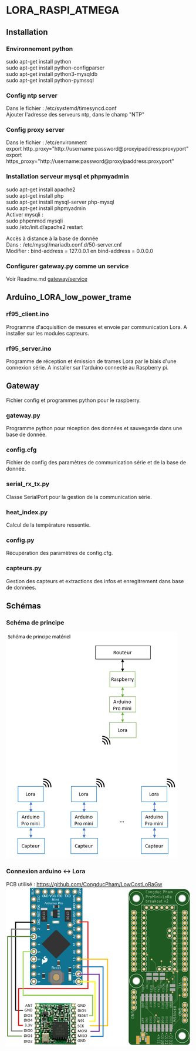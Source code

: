 # LORA_RASPI_ATMEGA
## Installation
### Environnement python
sudo apt-get install python  
sudo apt-get install python-configparser  
sudo apt-get install python3-mysqldb  
sudo apt-get install python-pymssql

### Config ntp server
Dans le fichier : /etc/systemd/timesyncd.conf  
Ajouter l'adresse des serveurs ntp, dans le champ "NTP"

### Config proxy server
Dans le fichier : /etc/environment  
export http_proxy="http://username:password@proxyipaddress:proxyport"  
export https_proxy="http://username:password@proxyipaddress:proxyport"  

### Installation serveur mysql et phpmyadmin 
sudo apt-get install apache2  
sudo apt-get install php    
sudo apt-get install mysql-server php-mysql  
sudo apt-get install phpmyadmin  
Activer mysqli :  
sudo phpenmod mysqli  
sudo /etc/init.d/apache2 restart  

Accès à distance à la base de donnée  
Dans : /etc/mysql/mariadb.conf.d/50-server.cnf  
Modifier : bind-address = 127.0.0.1 en bind-address = 0.0.0.0  

### Configurer gateway.py comme un service
Voir Readme.md [gateway/service](https://github.com/David-LETINAUD/LORA_RASPI_ATMEGA/blob/master/gateway/service/)  

## Arduino_LORA_low_power_trame
### rf95_client.ino
Programme d'acquisition de mesures et envoie par communication Lora. A installer sur les modules capteurs.

### rf95_server.ino
Programme de réception et émission de trames Lora par le biais d'une connexion série. A installer sur l'arduino connecté au Raspberry pi.

## Gateway
Fichier config et programmes python pour le raspberry.
### gateway.py
Programme python pour réception des données et sauvegarde dans une base de donnée.
### config.cfg
Fichier de config des paramètres de communication série et de la base de donnée.
### serial_rx_tx.py
Classe SerialPort pour la gestion de la communication série.
### heat_index.py
Calcul de la température ressentie.
### config.py
Récupération des paramètres de config.cfg.
### capteurs.py
Gestion des capteurs et extractions des infos et enregitrement dans base de données. 

## Schémas
### Schéma de principe
![alt text](https://github.com/David-LETINAUD/LORA_RASPI_ATMEGA/blob/master/Images/Schema_materiel.PNG)

### Connexion arduino <-> Lora
PCB utilisé : https://github.com/CongducPham/LowCostLoRaGw
![alt text](https://github.com/David-LETINAUD/LORA_RASPI_ATMEGA/blob/master/Images/arduino_lora_pcb%20schematic.PNG)
